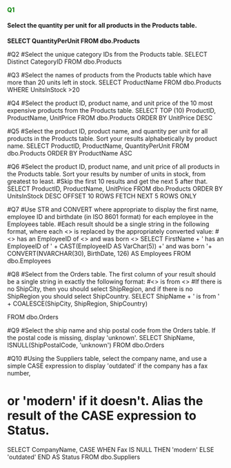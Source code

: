 <h4 style="color:green;">Q1</h4> 
<h4> Select the quantity per unit for all products in the Products table. </h4>
<b>SELECT QuantityPerUnit FROM dbo.Products</b>

#Q2
#Select the unique category IDs from the Products table.
SELECT Distinct CategoryID FROM dbo.Products

#Q3
#Select the names of products from the Products table which have more than 20 units left in stock.
SELECT ProductName FROM dbo.Products 
WHERE UnitsInStock >20

#Q4
#Select the product ID, product name, and unit price of the 10 most expensive products from the Products table.
SELECT TOP (10)
ProductID, ProductName, UnitPrice 
FROM dbo.Products 
ORDER BY UnitPrice DESC

#Q5
#Select the product ID, product name, and quantity per unit for all products in the Products table. Sort your results alphabetically by product name.
SELECT ProductID, ProductName, QuantityPerUnit 
FROM dbo.Products
ORDER BY ProductName ASC

#Q6
#Select the product ID, product name, and unit price of all products in the Products table. Sort your results by number of units in stock, from greatest to least. 
#Skip the first 10 results and get the next 5 after that.
SELECT ProductID, ProductName, UnitPrice
FROM dbo.Products
ORDER BY UnitsInStock DESC
OFFSET 10 ROWS FETCH NEXT 5 ROWS ONLY

#Q7
#Use STR and CONVERT where appropriate to display the first name, employee ID and birthdate (in ISO 8601 format) for each employee in the Employees table.
#Each result should be a single string in the following format, where each <<value>> is replaced by the appropriately converted value:
#<<FirstName>> has an EmployeeID of <<EmployeeID>> and was born <<BirthDate>>
SELECT FirstName + ' has an EmployeeID of ' + CAST(EmployeeID AS VarChar(5)) +' and was born '+ CONVERT(NVARCHAR(30), BirthDate, 126) AS Employees 
FROM dbo.Employees

#Q8
#Select from the Orders table. The first column of your result should be a single string in exactly the following format:
#<<ShipName>> is from <<ShipCity or ShipRegion or ShipCountry>>
#If there is no ShipCity, then you should select ShipRegion, and if there is no ShipRegion you should select ShipCountry.
SELECT ShipName + ' is from ' + COALESCE(ShipCity, ShipRegion, ShipCountry)

FROM dbo.Orders

#Q9
#Select the ship name and ship postal code from the Orders table. If the postal code is missing, display 'unknown'.
SELECT ShipName, ISNULL(ShipPostalCode, 'unknown')
FROM dbo.Orders

#Q10
#Using the Suppliers table, select the company name, and use a simple CASE expression to display 'outdated' if the company has a fax number,
# or 'modern' if it doesn't. Alias the result of the CASE expression to Status.
SELECT CompanyName,
	CASE
		WHEN Fax IS NULL THEN 'modern'
	        ELSE 'outdated'
	END AS Status
FROM dbo.Suppliers
